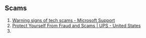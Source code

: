 ## Scams
1. [Warning signs of tech scams - Microsoft Support](https://support.microsoft.com/en-us/office/warning-signs-of-tech-scams-56aa83d9-9214-46b5-9048-8c800e1df361)
2. [Protect Yourself From Fraud and Scams | UPS - United States](https://www.ups.com/us/en/support/shipping-support/legal-terms-conditions/fight-fraud.page)
3. 